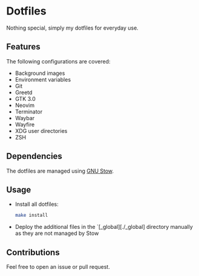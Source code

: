 # Dotfiles

Nothing special, simply my dotfiles for everyday use.

## Features

The following configurations are covered:

* Background images
* Environment variables
* Git
* Greetd
* GTK 3.0
* Neovim
* Terminator
* Waybar
* Wayfire
* XDG user directories
* ZSH

## Dependencies

The dotfiles are managed using [GNU Stow](https://www.gnu.org/software/stow/).

## Usage

* Install all dotfiles:
  ```sh
  make install
  ```

* Deploy the additional files in the `[_global][./_global] directory manually
  as they are not managed by Stow

## Contributions

Feel free to open an issue or pull request.
